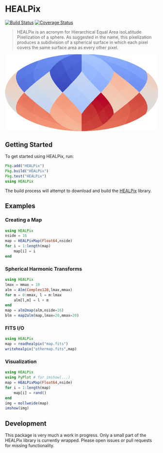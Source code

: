# HEALPix

[![Build Status](https://travis-ci.org/mweastwood/HEALPix.jl.svg?branch=master)](https://travis-ci.org/mweastwood/HEALPix.jl)
[![Coverage Status](https://coveralls.io/repos/mweastwood/HEALPix.jl/badge.svg?branch=master)](https://coveralls.io/r/mweastwood/HEALPix.jl?branch=master)

> HEALPix is an acronym for Hierarchical Equal Area isoLatitude Pixelization of a sphere.
> As suggested in the name, this pixelization produces a subdivision of a spherical
> surface in which each pixel covers the same surface area as every other pixel.

![A HEALPixMap in Mollweide projection](example.png)

## Getting Started

To get started using HEALPix, run:
```julia
Pkg.add("HEALPix")
Pkg.build("HEALPix")
Pkg.test("HEALPix")
using HEALPix
```

The build process will attempt to download and build the [HEALPix](http://healpix.jpl.nasa.gov/) library.

## Examples

### Creating a Map
```julia
using HEALPix
nside = 16
map = HEALPixMap(Float64,nside)
for i = 1:length(map)
    map[i] = i
end
```

### Spherical Harmonic Transforms
```julia
using HEALPix
lmax = mmax = 10
alm = Alm(Complex128,lmax,mmax)
for m = 0:mmax, l = m:lmax
    alm[l,m] = l + m
end
map = alm2map(alm,nside=16)
blm = map2alm(map,lmax=20,mmax=20)
```

### FITS I/O
```julia
using HEALPix
map = readhealpix("map.fits")
writehealpix("othermap.fits",map)
```

### Visualization
```julia
using HEALPix
using PyPlot # for imshow(...)
map = HEALPixMap(Float64,nside)
for i = 1:length(map)
    map[i] = rand()
end
img = mollweide(map)
imshow(img)
```

## Development
This package is very much a work in progress. Only a small part of the HEALPix library is currently wrapped.
Please open issues or pull requests for missing functionality.

